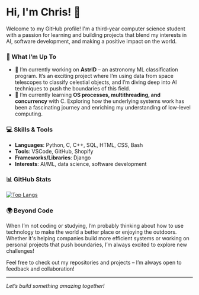 # Hi, I'm Chris! 👋

Welcome to my GitHub profile! I'm a third-year computer science student with a passion for learning and building projects that blend my interests in AI, software development, and making a positive impact on the world.

### 🌟 What I’m Up To
- 🔭 I’m currently working on **AstrID** – an astronomy ML classification program. It’s an exciting project where I’m using data from space telescopes to classify celestial objects, and I’m diving deep into AI techniques to push the boundaries of this field.
- 🌱 I’m currently learning **OS processes, multithreading, and concurrency** with C. Exploring how the underlying systems work has been a fascinating journey and enriching my understanding of low-level computing.

### 💻 Skills & Tools
- **Languages**: Python, C, C++, SQL, HTML, CSS, Bash
- **Tools**: VSCode, GitHub, Shopify
- **Frameworks/Libraries**: Django
- **Interests**: AI/ML, data science, software development

### 📊 GitHub Stats
[![Top Langs](https://github-readme-stats.vercel.app/api/top-langs/?username=lawrence908&layout=donut)](https://github.com/anuraghazra/github-readme-stats)

### 🌍 Beyond Code
When I’m not coding or studying, I’m probably thinking about how to use technology to make the world a better place or enjoying the outdoors. Whether it's helping companies build more efficient systems or working on personal projects that push boundaries, I’m always excited to explore new challenges!

Feel free to check out my repositories and projects – I’m always open to feedback and collaboration!

---

*Let’s build something amazing together!*

<!--
**Lawrence908/Lawrence908** is a ✨ _special_ ✨ repository because its `README.md` (this file) appears on your GitHub profile.

[![My GitHub stats](https://github-readme-stats.vercel.app/api?username=lawrence908)](https://github.com/anuraghazra/github-readme-stats)

Here are some ideas to get you started:

- 🔭 I’m currently working on ...
- 🌱 I’m currently learning ...
- 👯 I’m looking to collaborate on ...
- 🤔 I’m looking for help with ...
- 💬 Ask me about ...
- 📫 How to reach me: ...
- 😄 Pronouns: ...
- ⚡ Fun fact: ...
-->
